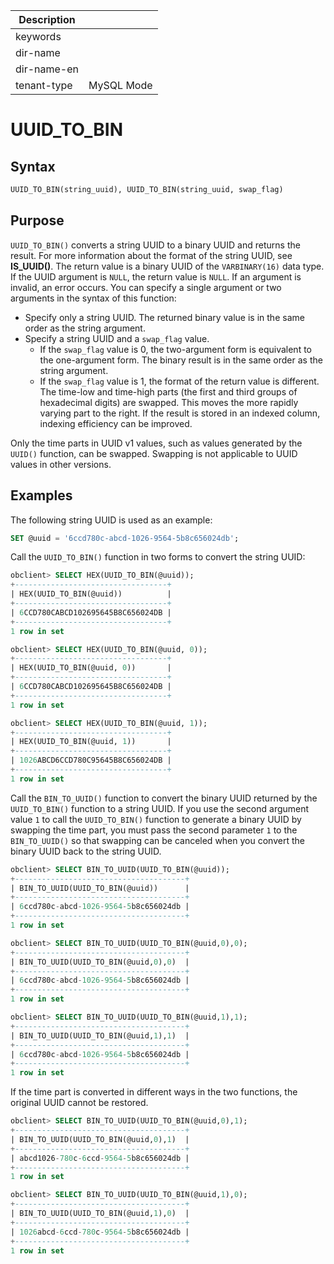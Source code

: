 | Description   |                 |
|---------------|-----------------|
| keywords      |                 |
| dir-name      |                 |
| dir-name-en   |                 |
| tenant-type   | MySQL Mode      |

# UUID_TO_BIN

## Syntax

```sql
UUID_TO_BIN(string_uuid), UUID_TO_BIN(string_uuid, swap_flag)
```

## Purpose

`UUID_TO_BIN()` converts a string UUID to a binary UUID and returns the result. For more information about the format of the string UUID, see **IS_UUID()**.
The return value is a binary UUID of the `VARBINARY(16)` data type. If the UUID argument is `NULL`, the return value is `NULL`. If an argument is invalid, an error occurs.
You can specify a single argument or two arguments in the syntax of this function:

- Specify only a string UUID. The returned binary value is in the same order as the string argument.
- Specify a string UUID and a `swap_flag` value.
   - If the `swap_flag` value is 0, the two-argument form is equivalent to the one-argument form. The binary result is in the same order as the string argument.
   - If the `swap_flag` value is 1, the format of the return value is different. The time-low and time-high parts (the first and third groups of hexadecimal digits) are swapped. This moves the more rapidly varying part to the right. If the result is stored in an indexed column, indexing efficiency can be improved.

Only the time parts in UUID v1 values, such as values generated by the `UUID()` function, can be swapped. Swapping is not applicable to UUID values in other versions.

## Examples

The following string UUID is used as an example:

```sql
SET @uuid = '6ccd780c-abcd-1026-9564-5b8c656024db';
```

Call the `UUID_TO_BIN()` function in two forms to convert the string UUID:

```sql
obclient> SELECT HEX(UUID_TO_BIN(@uuid));
+----------------------------------+
| HEX(UUID_TO_BIN(@uuid))          |
+----------------------------------+
| 6CCD780CABCD102695645B8C656024DB |
+----------------------------------+
1 row in set

obclient> SELECT HEX(UUID_TO_BIN(@uuid, 0));
+----------------------------------+
| HEX(UUID_TO_BIN(@uuid, 0))       |
+----------------------------------+
| 6CCD780CABCD102695645B8C656024DB |
+----------------------------------+
1 row in set

obclient> SELECT HEX(UUID_TO_BIN(@uuid, 1));
+----------------------------------+
| HEX(UUID_TO_BIN(@uuid, 1))       |
+----------------------------------+
| 1026ABCD6CCD780C95645B8C656024DB |
+----------------------------------+
1 row in set
```

Call the `BIN_TO_UUID()` function to convert the binary UUID returned by the `UUID_TO_BIN()` function to a string UUID. If you use the second argument value `1` to call the `UUID_TO_BIN()` function to generate a binary UUID by swapping the time part, you must pass the second parameter `1` to the `BIN_TO_UUID()` so that swapping can be canceled when you convert the binary UUID back to the string UUID.

```sql
obclient> SELECT BIN_TO_UUID(UUID_TO_BIN(@uuid));
+--------------------------------------+
| BIN_TO_UUID(UUID_TO_BIN(@uuid))      |
+--------------------------------------+
| 6ccd780c-abcd-1026-9564-5b8c656024db |
+--------------------------------------+
1 row in set

obclient> SELECT BIN_TO_UUID(UUID_TO_BIN(@uuid,0),0);
+--------------------------------------+
| BIN_TO_UUID(UUID_TO_BIN(@uuid,0),0)  |
+--------------------------------------+
| 6ccd780c-abcd-1026-9564-5b8c656024db |
+--------------------------------------+
1 row in set

obclient> SELECT BIN_TO_UUID(UUID_TO_BIN(@uuid,1),1);
+--------------------------------------+
| BIN_TO_UUID(UUID_TO_BIN(@uuid,1),1)  |
+--------------------------------------+
| 6ccd780c-abcd-1026-9564-5b8c656024db |
+--------------------------------------+
1 row in set
```

If the time part is converted in different ways in the two functions, the original UUID cannot be restored.

```sql
obclient> SELECT BIN_TO_UUID(UUID_TO_BIN(@uuid,0),1);
+--------------------------------------+
| BIN_TO_UUID(UUID_TO_BIN(@uuid,0),1)  |
+--------------------------------------+
| abcd1026-780c-6ccd-9564-5b8c656024db |
+--------------------------------------+
1 row in set

obclient> SELECT BIN_TO_UUID(UUID_TO_BIN(@uuid,1),0);
+--------------------------------------+
| BIN_TO_UUID(UUID_TO_BIN(@uuid,1),0)  |
+--------------------------------------+
| 1026abcd-6ccd-780c-9564-5b8c656024db |
+--------------------------------------+
1 row in set
```
